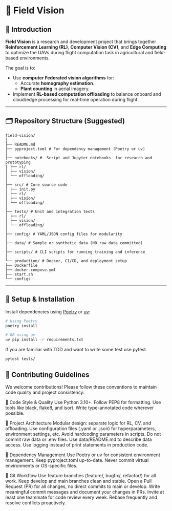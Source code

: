# 🌾 Field Vision

## 📌 Introduction

**Field Vision** is a research and development project that brings together **Reinforcement Learning (RL)**, **Computer Vision (CV)**, and **Edge Computing** to optimize the  UAVs  during flight computation task in agricultural and field-based environments.

The goal is to:

- Use **computer Federated vision algorithms** for:
  - Accurate **homography estimation**.
  - **Plant counting** in aerial imagery.
- Implement **RL-based computation offloading** to balance onboard and cloud/edge processing for real-time operation during flight.


---

## 🗂 Repository Structure (Suggested)
```
field-vision/
│
├── README.md
├── pyproject.toml # For dependency management (Poetry or uv)
│
├── notebooks/ #  Script and Jupyter notebooks  for research and prototyping
│ ├── rl/
│ ├── vision/
│ └── offloading/
│
├── src/ # Core source code
│ ├── init.py
│ ├── rl/
│ ├── vision/
│ └── offloading/
│
├── tests/ # Unit and integration tests
│ ├── rl/
│ ├── vision/
│ └── offloading/
│
├── config/ # YAML/JSON config files for modularity
│
├── data/ # Sample or synthetic data (NO raw data committed)
│
├── scripts/ # CLI scripts for running training and inference
│
└── production/ # Docker, CI/CD, and deployment setup
├── Dockerfile
├── docker-compose.yml
├── start.sh
└── configs
```



---

## 🔧 Setup & Installation

Install dependencies using [Poetry](https://python-poetry.org/) or [uv](https://github.com/astral-sh/uv):

```bash
# Using Poetry
poetry install

# OR using uv
uv pip install -r requirements.txt
```

If you are familiar with TDD and want to write some test use pytest.

```
pytest tests/
```



## 👥 Contributing Guidelines

We welcome contributions! Please follow these conventions to maintain code quality and project consistency:

🧼 Code Style & Quality
Use Python 3.10+.
Follow PEP8 for formatting. Use tools like black, flake8, and isort.
Write type-annotated code wherever possible.


🧱 Project Architecture
Modular design: separate logic for RL, CV, and offloading.
Use configuration files (.yaml or .json) for hyperparameters, environment settings, etc. Avoid hardcoding parameters in scripts.
Do not commit raw data or .env files. Use data/README.md to describe data access.
Use logging instead of print statements in production code.


🧩 Dependency Management
Use Poetry or uv for consistent environment management.
Keep pyproject.toml up-to-date.
Never commit virtual environments or OS-specific files.


🌱 Git Workflow
Use feature branches (feature/, bugfix/, refactor/) for all work.
Keep develop and main branches clean and stable.
Open a Pull Request (PR) for all changes, no direct commits to main or develop.
Write meaningful commit messages and document your changes in PRs.
Invite at least one teammate for code review every week.
Rebase frequently and resolve conflicts proactively.
